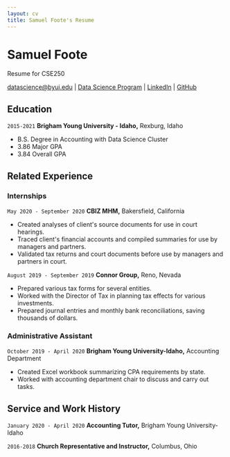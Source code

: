 ```yaml
---
layout: cv
title: Samuel Foote's Resume
---
```

# Samuel Foote
Resume for CSE250

<div id="webaddress">
<a href="foo15001@byui.edu">datascience@byui.edu</a>
| <a href="https://byuidatascience.github.io/development.html">Data Science Program</a>
| <a href="https://www.linkedin.com/in/samuel-foote">LinkedIn</a>
| <a href="https://github.com/byuids-resumes">GitHub</a>
</div>

<!-- https://www.monique.tech/the-art-of-markdown -->

## Education

`2015-2021`
__Brigham Young University - Idaho,__ Rexburg, Idaho

- B.S. Degree in Accounting with Data Science Cluster
- 3.86 Major GPA
- 3.84 Overall GPA

## Related Experience

### Internships

`May 2020 - September 2020`
__CBIZ MHM,__ Bakersfield, California

- Created analyses of client's source documents for use in court hearings.
- Traced client's financial accounts and compiled summaries for use by managers and partners.
- Validated tax returns and court documents before use by managers and partners in court. 

`August 2019 - September 2019`
__Connor Group,__ Reno, Nevada

- Prepared various tax forms for several entities.
- Worked with the Director of Tax in planning tax effects for various investments.
- Prepared journal entries and monthly bank reconciliations, saving thousands of dollars.

### Administrative Assistant

`October 2019 - April 2020`
__Brigham Young University-Idaho,__ Accounting Department

- Created Excel workbook summarizing CPA requirements by state.
- Worked with accounting department chair to discuss and carry out tasks.

## Service and Work History

`January 2020 - April 2020`
__Accounting Tutor,__ Brigham Young University-Idaho


`2016-2018`
__Church Representative and Instructor,__ Columbus, Ohio



<!-- ### Footer

Last updated: May 2013 -->


